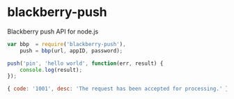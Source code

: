 blackberry-push
===============

Blackberry push API for node.js

```js
var bbp  = require('blackberry-push'),
	push = bbp(url, appID, password);

push('pin', 'hello world', function(err, result) {
	console.log(result); 
});
```

```js
{ code: '1001', desc: 'The request has been accepted for processing.' }
```